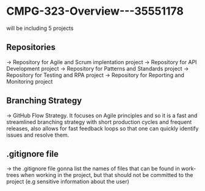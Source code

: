 # CMPG-323-Overview---35551178
will be including 5 projects

## Repositories
-> Repository for Agile and Scrum implentation project 
-> Repository for API Development project 
-> Repository for Patterns and Standards project 
-> Repository for Testing and RPA project
-> Repository for Reporting and Monitoring project

## Branching Strategy
-> GitHub Flow Strategy. It focuses on Agile principles and so it is a fast and streamlined branching strategy with short production cycles and frequent releases, also allows for fast feedback loops so that one can quickly identify issues and resolve them.

## .gitignore file
-> the .gitignore file gonna list the names of files that can be found in work-trees when working in the project, but that should not be committed to the project (e.g sensitive information about the user) 
